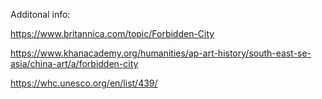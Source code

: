Additonal info: 

https://www.britannica.com/topic/Forbidden-City

https://www.khanacademy.org/humanities/ap-art-history/south-east-se-asia/china-art/a/forbidden-city

https://whc.unesco.org/en/list/439/


